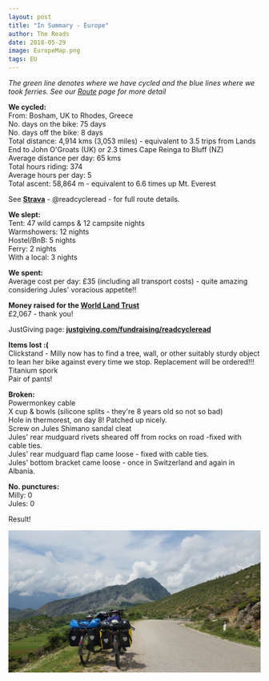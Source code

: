```yaml
---
layout: post
title: "In Summary - Europe"
author: The Reads
date: 2018-05-29
image: EuropeMap.png
tags: EU    
---
```


*The green line denotes where we have cycled and the blue lines where we took ferries. See our [Route](http://readcycleread.bike/pages/map.html) page for more detail* 

**We cycled:**  
From: Bosham, UK to Rhodes, Greece  
No. days on the bike:  75 days  
No. days off the bike: 8 days  
Total distance:  4,914 kms (3,053 miles) - equivalent to 3.5 trips from Lands End to John O'Groats (UK) or 2.3 times Cape Reinga to Bluff (NZ)  
Average distance per day: 65 kms  
Total hours riding:  374  
Average hours per day: 5  
Total ascent: 58,864 m - equivalent to 6.6 times up Mt. Everest

See [**Strava**](https://www.strava.com/athletes/readcycleread) - @readcycleread - for full route details.

**We slept:**  
Tent: 47 wild camps & 12 campsite nights  
Warmshowers: 12 nights  
Hostel/BnB: 5 nights  
Ferry: 2 nights  
With a local: 3 nights  

**We spent:**  
Average cost per day: £35 (including all transport costs) - quite amazing considering Jules' voracious appetite!!  

**Money raised for the [**World Land Trust**](http://www.worldlandtrust.org/)**  
£2,067 - thank you!

JustGiving page: 
[**justgiving.com/fundraising/readcycleread**](https://www.justgiving.com/fundraising/readcycleread)  

**Items lost :(**  
Clickstand - Milly now has to find a tree, wall, or other suitably sturdy object to lean her bike against every time we stop. Replacement will be ordered!!!  
Titanium spork  
Pair of pants!  

**Broken:**  
Powermonkey cable  
X cup & bowls (silicone splits - they're 8 years old so not so bad)  
Hole in thermorest, on day 8! Patched up nicely.  
Screw on Jules Shimano sandal cleat  
Jules' rear mudguard rivets sheared off from rocks on road -fixed with cable ties.  
Jules' rear mudguard flap came loose - fixed with cable ties.  
Jules' bottom bracket came loose - once in Switzerland and again in Albania.  

**No. punctures:**  
Milly: 0  
Jules: 0  

Result!  


![EuropeSum](assets/img/EuropeSum.jpg)  
